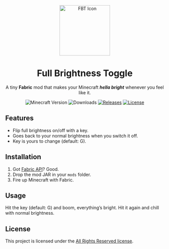 <div align="center">

<a href="https://modrinth.com/mod/fullbrightnesstoggle/" target="_blank" title="Icon made by UIcons from www.flaticon.com">
  <img width="160px" alt="FBT Icon" src="https://cdn.modrinth.com/data/cached_images/a83ce96c5f597d32a144f5074dec130378890886.png">
</a>

<a name="readme-top"></a>

# Full Brightness Toggle

A tiny **Fabric** mod that makes your Minecraft ***hella bright*** whenever you feel like it.

![Minecraft Version][minecraft_version_img]
![Downloads][downloads_img]
[![Releases][releases_img]][releases_url]
[![License][hey_license_img]][hey_license_url]

</div>

## Features

- Flip full brightness on/off with a key.
- Goes back to your normal brightness when you switch it off.
- Key is yours to change (default: G).

## Installation

1. Got [Fabric API](https://modrinth.com/mod/fabric-api)? Good.
2. Drop the mod JAR in your `mods` folder.
3. Fire up Minecraft with Fabric.

## Usage

Hit the key (default: G) and boom, everything’s bright. Hit it again and chill with normal brightness.

## License

This project is licensed under the [All Rights Reserved license][hey_license_url].

[downloads_img]: https://img.shields.io/modrinth/dt/fullbrightnesstoggle?color=default&logo=modrinth

[releases_img]: https://img.shields.io/github/v/release/Lightre/fullbrightnesstoggle?color=green&logo=github

[releases_url]: https://github.com/Lightre/fullbrightnesstoggle/releases/latest

[hey_license_img]: https://img.shields.io/badge/license-ARR-yellow.svg

[hey_license_url]: https://github.com/Lightre/fullbrightnesstoggle/blob/main/LICENSE

[minecraft_version_img]: https://img.shields.io/badge/minecraft-1.21x-%231bc481